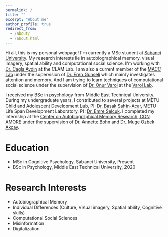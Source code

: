 ```yaml
---
permalink: /
title: ""
excerpt: "About me"
author_profile: true
redirect_from: 
  - /about/
  - /about.html
---
```


Hi all, this is my personal webpage! I'm currently a MSc student at [Sabanci University](https://www.sabanciuniv.edu/). My research interests lie in autobiographical memory, visual imagery, spatial ability and computational social science. I'm working with [Dr. Cagla Aydin](https://fass.sabanciuniv.edu/en/faculty-members/detail/1980) at the CLAM Lab. 
I am also a current member of the [MACC Lab](https://www.gunselilab.com/) under the supervision of [Dr. Eren Gunseli](http://myweb.sabanciuniv.edu/erengunseli/) which mainly investigates attention and memory. 
And I am trying to learn techniques of computational social science under the supervision of [Dr. Onur Varol](http://www.onurvarol.com/) at the [Varol Lab](http://varollab.com/).

I received my BSc in psychology from Middle East Technical University. During my undergraduate years, I contributed to several projects at METU Child and Adolescent Development Lab, PI: [Dr. Basak Sahin-Acar](http://psy.metu.edu.tr/en/basak-sahin-acar), METU Life Span Development Laboratory, PI: [Dr. Emre Selcuk](http://myweb.sabanciuniv.edu/emreselcuk/). I completed my internship at the [Center on Autobiographical Memory  Research, CON AMORE](https://psy.au.dk/en/research/research-centres-and-units/conamore/) under the supervision of [Dr. Annette Bohn](https://pure.au.dk/portal/en/persons/annette-bohn(63156000-0ce0-4610-b068-ee3354380b04).html) and [Dr. Muge Ozbek Akcay](https://scholar.google.dk/citations?user=iuB-cpUAAAAJ&hl=en). 


# Education
* MSc in Cognitive Psychology, Sabanci University, Present
* BSc in Psychology, Middle East Technical University, 2020

# Research Interests 
* Autobiographical Memory
* Individual Differences (Culture, Visual imagery, Spatial ability, Cognitive skills)
* Computational Social Sciences
* Misinformation
* Digitalization

